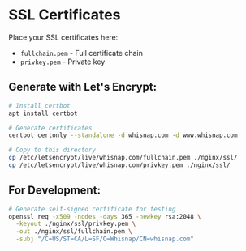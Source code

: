 # SSL Certificates

Place your SSL certificates here:

- `fullchain.pem` - Full certificate chain
- `privkey.pem` - Private key

## Generate with Let's Encrypt:

```bash
# Install certbot
apt install certbot

# Generate certificates
certbot certonly --standalone -d whisnap.com -d www.whisnap.com

# Copy to this directory
cp /etc/letsencrypt/live/whisnap.com/fullchain.pem ./nginx/ssl/
cp /etc/letsencrypt/live/whisnap.com/privkey.pem ./nginx/ssl/
```

## For Development:

```bash
# Generate self-signed certificate for testing
openssl req -x509 -nodes -days 365 -newkey rsa:2048 \
  -keyout ./nginx/ssl/privkey.pem \
  -out ./nginx/ssl/fullchain.pem \
  -subj "/C=US/ST=CA/L=SF/O=Whisnap/CN=whisnap.com"
```